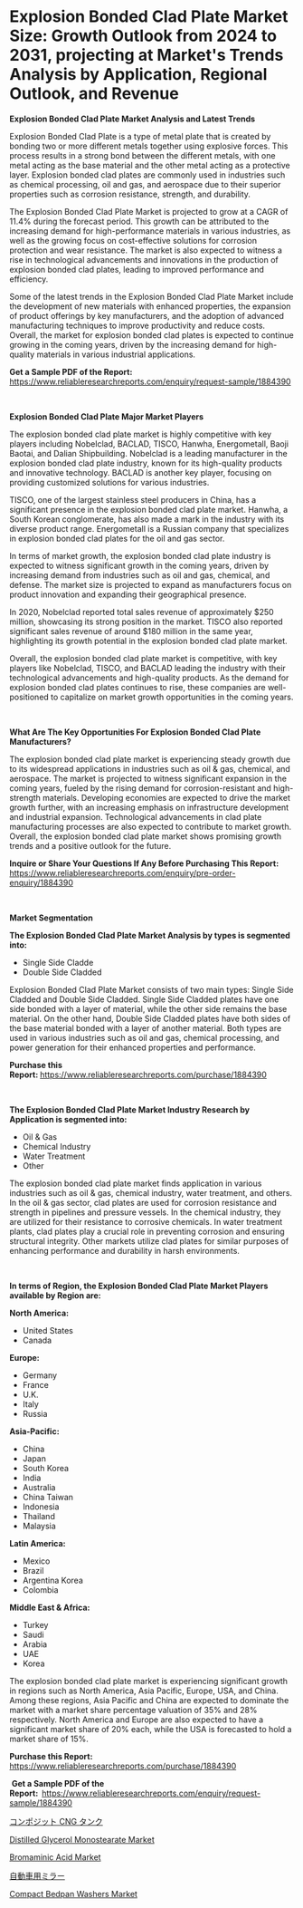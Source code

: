 <p><h1>Explosion Bonded Clad Plate Market Size: Growth Outlook from 2024 to 2031, projecting at Market's Trends Analysis by Application, Regional Outlook, and Revenue</h1></p><p><strong>Explosion Bonded Clad Plate Market Analysis and Latest Trends</strong></p>
<p><p>Explosion Bonded Clad Plate is a type of metal plate that is created by bonding two or more different metals together using explosive forces. This process results in a strong bond between the different metals, with one metal acting as the base material and the other metal acting as a protective layer. Explosion bonded clad plates are commonly used in industries such as chemical processing, oil and gas, and aerospace due to their superior properties such as corrosion resistance, strength, and durability.</p><p>The Explosion Bonded Clad Plate Market is projected to grow at a CAGR of 11.4% during the forecast period. This growth can be attributed to the increasing demand for high-performance materials in various industries, as well as the growing focus on cost-effective solutions for corrosion protection and wear resistance. The market is also expected to witness a rise in technological advancements and innovations in the production of explosion bonded clad plates, leading to improved performance and efficiency.</p><p>Some of the latest trends in the Explosion Bonded Clad Plate Market include the development of new materials with enhanced properties, the expansion of product offerings by key manufacturers, and the adoption of advanced manufacturing techniques to improve productivity and reduce costs. Overall, the market for explosion bonded clad plates is expected to continue growing in the coming years, driven by the increasing demand for high-quality materials in various industrial applications.</p></p>
<p><strong>Get a Sample PDF of the Report:&nbsp;</strong> <a href="https://www.reliableresearchreports.com/enquiry/request-sample/1884390">https://www.reliableresearchreports.com/enquiry/request-sample/1884390</a></p>
<p>&nbsp;</p>
<p><strong>Explosion Bonded Clad Plate Major Market Players</strong></p>
<p><p>The explosion bonded clad plate market is highly competitive with key players including Nobelclad, BACLAD, TISCO, Hanwha, Energometall, Baoji Baotai, and Dalian Shipbuilding. Nobelclad is a leading manufacturer in the explosion bonded clad plate industry, known for its high-quality products and innovative technology. BACLAD is another key player, focusing on providing customized solutions for various industries.</p><p>TISCO, one of the largest stainless steel producers in China, has a significant presence in the explosion bonded clad plate market. Hanwha, a South Korean conglomerate, has also made a mark in the industry with its diverse product range. Energometall is a Russian company that specializes in explosion bonded clad plates for the oil and gas sector.</p><p>In terms of market growth, the explosion bonded clad plate industry is expected to witness significant growth in the coming years, driven by increasing demand from industries such as oil and gas, chemical, and defense. The market size is projected to expand as manufacturers focus on product innovation and expanding their geographical presence.</p><p>In 2020, Nobelclad reported total sales revenue of approximately $250 million, showcasing its strong position in the market. TISCO also reported significant sales revenue of around $180 million in the same year, highlighting its growth potential in the explosion bonded clad plate market.</p><p>Overall, the explosion bonded clad plate market is competitive, with key players like Nobelclad, TISCO, and BACLAD leading the industry with their technological advancements and high-quality products. As the demand for explosion bonded clad plates continues to rise, these companies are well-positioned to capitalize on market growth opportunities in the coming years.</p></p>
<p>&nbsp;</p>
<p><strong>What Are The Key Opportunities For Explosion Bonded Clad Plate Manufacturers?</strong></p>
<p><p>The explosion bonded clad plate market is experiencing steady growth due to its widespread applications in industries such as oil & gas, chemical, and aerospace. The market is projected to witness significant expansion in the coming years, fueled by the rising demand for corrosion-resistant and high-strength materials. Developing economies are expected to drive the market growth further, with an increasing emphasis on infrastructure development and industrial expansion. Technological advancements in clad plate manufacturing processes are also expected to contribute to market growth. Overall, the explosion bonded clad plate market shows promising growth trends and a positive outlook for the future.</p></p>
<p><strong>Inquire or Share Your Questions If Any Before Purchasing This Report:</strong> <a href="https://www.reliableresearchreports.com/enquiry/pre-order-enquiry/1884390">https://www.reliableresearchreports.com/enquiry/pre-order-enquiry/1884390</a></p>
<p>&nbsp;</p>
<p><strong>Market Segmentation</strong></p>
<p><strong>The Explosion Bonded Clad Plate Market Analysis by types is segmented into:</strong></p>
<p><ul><li>Single Side Cladde</li><li>Double Side Cladded</li></ul></p>
<p><p>Explosion Bonded Clad Plate Market consists of two main types: Single Side Cladded and Double Side Cladded. Single Side Cladded plates have one side bonded with a layer of material, while the other side remains the base material. On the other hand, Double Side Cladded plates have both sides of the base material bonded with a layer of another material. Both types are used in various industries such as oil and gas, chemical processing, and power generation for their enhanced properties and performance.</p></p>
<p><strong>Purchase this Report:&nbsp;</strong><a href="https://www.reliableresearchreports.com/purchase/1884390">https://www.reliableresearchreports.com/purchase/1884390</a></p>
<p>&nbsp;</p>
<p><strong>The Explosion Bonded Clad Plate Market Industry Research by Application is segmented into:</strong></p>
<p><ul><li>Oil & Gas</li><li>Chemical Industry</li><li>Water Treatment</li><li>Other</li></ul></p>
<p><p>The explosion bonded clad plate market finds application in various industries such as oil & gas, chemical industry, water treatment, and others. In the oil & gas sector, clad plates are used for corrosion resistance and strength in pipelines and pressure vessels. In the chemical industry, they are utilized for their resistance to corrosive chemicals. In water treatment plants, clad plates play a crucial role in preventing corrosion and ensuring structural integrity. Other markets utilize clad plates for similar purposes of enhancing performance and durability in harsh environments.</p></p>
<p>&nbsp;</p>
<p><strong>In terms of Region, the Explosion Bonded Clad Plate Market Players available by Region are:</strong></p>
<p>
    <p> <strong> North America: </strong>
        <ul>
            <li>United States</li>
            <li>Canada</li>
        </ul>
        </p> 
    <p> <strong> Europe: </strong>
        <ul>
            <li>Germany</li>
            <li>France</li>
            <li>U.K.</li>
            <li>Italy</li>
            <li>Russia</li>
        </ul>
        </p> 
    <p> <strong> Asia-Pacific: </strong>
        <ul>
            <li>China</li>
            <li>Japan</li>
            <li>South Korea</li>
            <li>India</li>
            <li>Australia</li>
            <li>China Taiwan</li>
            <li>Indonesia</li>
            <li>Thailand</li>
            <li>Malaysia</li>
        </ul>
        </p> 
    <p> <strong> Latin America: </strong>
        <ul>
            <li>Mexico</li>
            <li>Brazil</li>
            <li>Argentina Korea</li>
            <li>Colombia</li>
        </ul>
        </p> 
    <p> <strong> Middle East & Africa: </strong>
        <ul>
            <li>Turkey</li>
            <li>Saudi</li>
            <li>Arabia</li>
            <li>UAE</li>
            <li>Korea</li>
        </ul>
    </p>
    </p>
<p><p>The explosion bonded clad plate market is experiencing significant growth in regions such as North America, Asia Pacific, Europe, USA, and China. Among these regions, Asia Pacific and China are expected to dominate the market with a market share percentage valuation of 35% and 28% respectively. North America and Europe are also expected to have a significant market share of 20% each, while the USA is forecasted to hold a market share of 15%.</p></p>
<p><strong>Purchase this Report: </strong><a href="https://www.reliableresearchreports.com/purchase/1884390">https://www.reliableresearchreports.com/purchase/1884390</a></p>
<p>&nbsp;<strong>Get a Sample PDF of the Report:&nbsp;&nbsp;</strong><a href="https://www.reliableresearchreports.com/enquiry/request-sample/1884390">https://www.reliableresearchreports.com/enquiry/request-sample/1884390</a></p>
<p><strong></strong></p>
<p><p><a href="https://github.com/vtbvgl20191192/Market-Research-Report-List-1/blob/main/4582623192684.md">コンポジット CNG タンク</a></p><p><a href="https://github.com/zjyglelu/Market-Research-Report-List-1/blob/main/distilled-glycerol-monostearate-market.md">Distilled Glycerol Monostearate Market</a></p><p><a href="https://github.com/mbisetmhermsr/Market-Research-Report-List-1/blob/main/bromaminic-acid-market.md">Bromaminic Acid Market</a></p><p><a href="https://github.com/avwofrml53535/Market-Research-Report-List-1/blob/main/4547746192683.md">自動車用ミラー</a></p><p><a href="https://issuu.com/reportprime-2/docs/compact-bedpan-washers-market-size-2030.pptx">Compact Bedpan Washers Market</a></p></p>